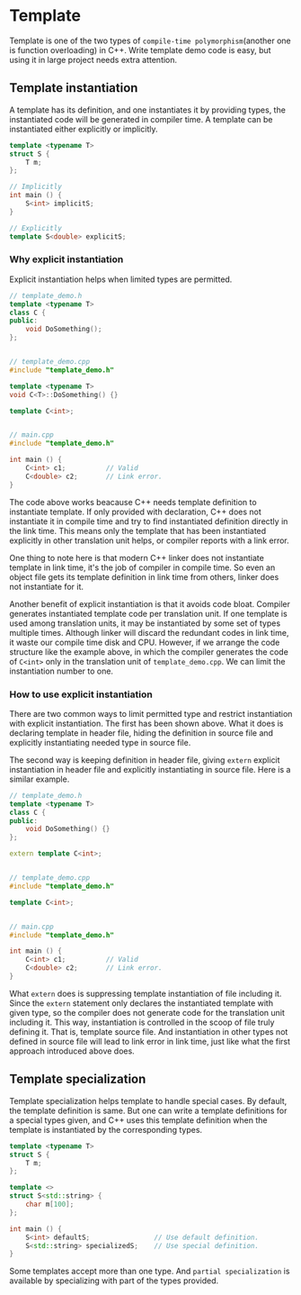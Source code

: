 # Template

Template is one of the two types of `compile-time polymorphism`(another one is
function overloading) in C++. Write template demo code is easy, but using it in
large project needs extra attention.

## Template instantiation

A template has its definition, and one instantiates it by providing types, the
instantiated code will be generated in compiler time. A template can be
instantiated either explicitly or implicitly.

``` C++
template <typename T>
struct S {
    T m;
};

// Implicitly
int main () {
    S<int> implicitS;
}

// Explicitly
template S<double> explicitS;
```

### Why explicit instantiation

Explicit instantiation helps when limited types are permitted.

``` C++
// template_demo.h
template <typename T>
class C {
public:
    void DoSomething();
};


// template_demo.cpp
#include "template_demo.h"

template <typename T>
void C<T>::DoSomething() {}

template C<int>;


// main.cpp
#include "template_demo.h"

int main () {
    C<int> c1;          // Valid
    C<double> c2;       // Link error.
}
```

The code above works beacause C++ needs template definition to instantiate
template. If only provided with declaration, C++ does not instantiate it in
compile time and try to find instantiated definition directly in the link time.
This means only the template that has been instantiated explicitly in other
translation unit helps, or compiler reports with a link error.

One thing to note here is that modern C++ linker does not instantiate template
in link time, it's the job of compiler in compile time. So even an object file
gets its template definition in link time from others, linker does not
instantiate for it.

Another benefit of explicit instantiation is that it avoids code bloat.
Compiler generates instantiated template code per translation unit. If one
template is used among translation units, it may be instantiated by some set of
types multiple times.  Although linker will discard the redundant codes in link time,
it waste our compile time disk and CPU.  However, if we arrange the code
structure like the example above, in which the compiler generates the code of
`C<int>` only in the translation unit of `template_demo.cpp`. We can limit the
instantiation number to one.

### How to use explicit instantiation

There are two common ways to limit permitted type and restrict instantiation
with explicit instantiation. The first has been shown above. What it does is
declaring template in header file, hiding the definition in source file and
explicitly instantiating needed type in source file.

The second way is keeping definition in header file, giving `extern` explicit
instantiation in header file and explicitly instantiating in source file. Here
is a similar example.

``` C++
// template_demo.h
template <typename T>
class C {
public:
    void DoSomething() {}
};

extern template C<int>;


// template_demo.cpp
#include "template_demo.h"

template C<int>;


// main.cpp
#include "template_demo.h"

int main () {
    C<int> c1;          // Valid
    C<double> c2;       // Link error.
}
```

What `extern` does is suppressing template instantiation of file including it.
Since the `extern` statement only declares the instantiated template with given
type, so the compiler does not generate code for the translation unit including
it.  This way, instantiation is controlled in the scoop of file truly defining
it. That is, template source file.  And instantiation in other types not
defined in source file will lead to link error in link time, just like what the
first approach introduced above does.

## Template specialization

Template specialization helps template to handle special cases. By default, the
template definition is same. But one can write a template definitions for a
special types given, and C++ uses this template definition when the template is
instantiated by the corresponding types.

``` C++
template <typename T>
struct S {
    T m;
};

template <>
struct S<std::string> {
    char m[100];
};

int main () {
    S<int> defaultS;                // Use default definition.
    S<std::string> specializedS;    // Use special definition.
}
```

Some templates accept more than one type. And `partial specialization` is
available by specializing with part of the types provided.
